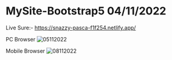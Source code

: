 # MySite-Bootstrap5 04/11/2022

Live Sure:- https://snazzy-pasca-f1f254.netlify.app/

PC Browser 
![05112022](https://user-images.githubusercontent.com/1036327/200171964-c0e4a816-826b-4e6a-8d5f-8818c6c2e4b1.png)



Mobile Browser 
![08112022](https://user-images.githubusercontent.com/1036327/200625660-288847e1-352f-4cc4-9e13-1e78b6038576.png)



